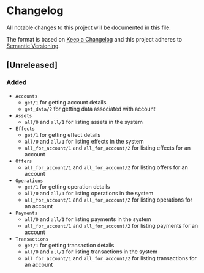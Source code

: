# Changelog
All notable changes to this project will be documented in this file.

The format is based on [Keep a Changelog](http://keepachangelog.com/en/1.0.0/)
and this project adheres to [Semantic Versioning](http://semver.org/spec/v2.0.0.html).

## [Unreleased]
### Added
- `Accounts`
  * `get/1` for getting account details
  * `get_data/2` for getting data associated with account
- `Assets`
  * `all/0` and `all/1` for listing assets in the system
- `Effects`
  * `get/1` for getting effect details
  * `all/0` and `all/1` for listing effects in the system
  * `all_for_account/1` and `all_for_account/2` for listing effects for an account
- `Offers`
  * `all_for_account/1` and `all_for_account/2` for listing offers for an account
- `Operations`
  * `get/1` for getting operation details
  * `all/0` and `all/1` for listing operations in the system
  * `all_for_account/1` and `all_for_account/2` for listing operations for an account
- `Payments`
  * `all/0` and `all/1` for listing payments in the system
  * `all_for_account/1` and `all_for_account/2` for listing payments for an account
- `Transactions`
  * `get/1` for getting transaction details
  * `all/0` and `all/1` for listing transactions in the system
  * `all_for_account/1` and `all_for_account/2` for listing transactions for an account
